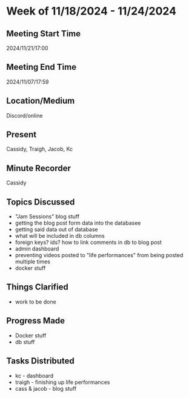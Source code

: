 # Week of 11/18/2024 - 11/24/2024

## Meeting Start Time

2024/11/21/17:00

## Meeting End Time

2024/11/07/17:59

## Location/Medium

Discord/online

## Present

Cassidy, Traigh, Jacob, Kc

## Minute Recorder

Cassidy

## Topics Discussed

- "Jam Sessions" blog stuff
 - getting the blog post form data into the databasee
 - getting said data out of database
 - what will be included in db columns
 - foreign keys? ids? how to link comments in db to blog post
- admin dashboard
- preventing videos posted to "life performances" from being posted multiple times
- docker stuff

## Things Clarified

- work to be done

## Progress Made

- Docker stuff
- db stuff

## Tasks Distributed

- kc - dashboard
- traigh - finishing up life performances
- cass & jacob - blog stuff
